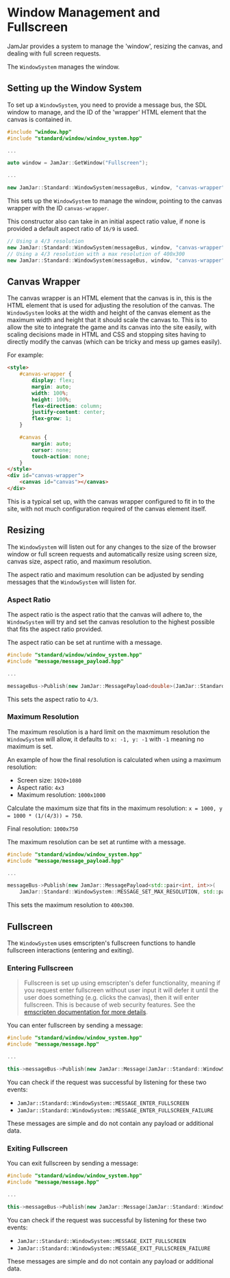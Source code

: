 # Window Management and Fullscreen

JamJar provides a system to manage the 'window', resizing the canvas, and dealing with full screen requests.

The `WindowSystem` manages the window.

## Setting up the Window System

To set up a `WindowSystem`, you need to provide a message bus, the SDL window to manage, and the ID of the 'wrapper'
HTML element that the canvas is contained in.

```c++
#include "window.hpp"
#include "standard/window/window_system.hpp"

...

auto window = JamJar::GetWindow("Fullscreen");

...

new JamJar::Standard::WindowSystem(messageBus, window, "canvas-wrapper");
```

This sets up the `WindowSystem` to manage the window, pointing to the canvas wrapper with the ID `canvas-wrapper`.

This constructor also can take in an initial aspect ratio value, if none is provided a default aspect ratio of `16/9`
is used.

```c++
// Using a 4/3 resolution
new JamJar::Standard::WindowSystem(messageBus, window, "canvas-wrapper", 4/3);
// Using a 4/3 resolution with a max resolution of 400x300
new JamJar::Standard::WindowSystem(messageBus, window, "canvas-wrapper", 4/3, 400, 300);
```

## Canvas Wrapper

The canvas wrapper is an HTML element that the canvas is in, this is the HTML element that is used for adjusting the
resolution of the canvas. The `WindowSystem` looks at the width and height of the canvas element as the maximum width
and height that it should scale the canvas to. This is to allow the site to integrate the game and its canvas into the
site easily, with scaling decisions made in HTML and CSS and stopping sites having to directly modify the canvas (which
can be tricky and mess up games easily).

For example:

```html
<style>
    #canvas-wrapper {
        display: flex;
        margin: auto;
        width: 100%;
        height: 100%;
        flex-direction: column;
        justify-content: center;
        flex-grow: 1;
    }

    #canvas {
        margin: auto;
        cursor: none;
        touch-action: none;
    }
</style>
<div id="canvas-wrapper">
    <canvas id="canvas"></canvas>
</div>
```

This is a typical set up, with the canvas wrapper configured to fit in to the site, with not much configuration required
of the canvas element itself.

## Resizing

The `WindowSystem` will listen out for any changes to the size of the browser window or full screen requests and
automatically resize using screen size, canvas size, aspect ratio, and maximum resolution.

The aspect ratio and maximum resolution can be adjusted by sending messages that the `WindowSystem` will listen for.

### Aspect Ratio

The aspect ratio is the aspect ratio that the canvas will adhere to, the `WindowSystem` will try and set the canvas
resolution to the highest possible that fits the aspect ratio provided.

The aspect ratio can be set at runtime with a message.

```c++
#include "standard/window/window_system.hpp"
#include "message/message_payload.hpp"

...

messageBus->Publish(new JamJar::MessagePayload<double>(JamJar::Standard::WindowSystem::MESSAGE_SET_ASPECT_RATIO, 4/3););
```

This sets the aspect ratio to `4/3`.

### Maximum Resolution

The maximum resolution is a hard limit on the maxmimum resolution the `WindowSystem` will allow, it defaults to
`x: -1, y: -1` with `-1` meaning no maximum is set.

An example of how the final resolution is calculated when using a maximum resolution:

- Screen size: `1920×1080`
- Aspect ratio: `4x3`
- Maximum resolution: `1000x1000`

Calculate the maximum size that fits in the maximum resolution: `x = 1000, y = 1000 * (1/(4/3)) = 750`.

Final resolution: `1000x750`

The maximum resolution can be set at runtime with a message.

```c++
#include "standard/window/window_system.hpp"
#include "message/message_payload.hpp"

...

messageBus->Publish(new JamJar::MessagePayload<std::pair<int, int>>(
    JamJar::Standard::WindowSystem::MESSAGE_SET_MAX_RESOLUTION, std::pair<int, int>(400, 300)));
```

This sets the maximum resolution to `400x300`.

## Fullscreen

The `WindowSystem` uses emscripten's fullscreen functions to handle fullscreen interactions (entering and exiting).

### Entering Fullscreen

> Fullscreen is set up using emscripten's defer functionality, meaning if you request enter fullscreen without user
> input it will defer it until the user does something (e.g. clicks the canvas), then it will enter fullscreen. This
> is because of web security features. See the [emscripten documentation for more
> details](https://emscripten.org/docs/api_reference/html5.h.html#functions-affected-by-web-security).

You can enter fullscreen by sending a message:

```c++
#include "standard/window/window_system.hpp"
#include "message/message.hpp"

...

this->messageBus->Publish(new JamJar::Message(JamJar::Standard::WindowSystem::MESSAGE_REQUEST_ENTER_FULLSCREEN));
```

You can check if the request was successful by listening for these two events:

- `JamJar::Standard::WindowSystem::MESSAGE_ENTER_FULLSCREEN`
- `JamJar::Standard::WindowSystem::MESSAGE_ENTER_FULLSCREEN_FAILURE`

These messages are simple and do not contain any payload or additional data.

### Exiting Fullscreen

You can exit fullscreen by sending a message:

```c++
#include "standard/window/window_system.hpp"
#include "message/message.hpp"

...

this->messageBus->Publish(new JamJar::Message(JamJar::Standard::WindowSystem::MESSAGE_REQUEST_EXIT_FULLSCREEN));
```

You can check if the request was successful by listening for these two events:

- `JamJar::Standard::WindowSystem::MESSAGE_EXIT_FULLSCREEN`
- `JamJar::Standard::WindowSystem::MESSAGE_EXIT_FULLSCREEN_FAILURE`

These messages are simple and do not contain any payload or additional data.
